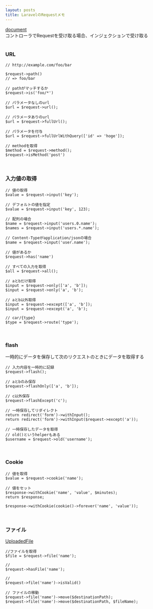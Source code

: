 ```yaml
---
layout: posts
title: LaravelのRequestメモ 
---
```

[document](https://laravel.com/docs/5.2/requests)  
コントローラでRequestを受け取る場合、インジェクションで受け取る  
<br>

### URL

```
// http://example.com/foo/bar

$request->path()
// => foo/bar

// pathがマッチするか
$request->is('foo/*')

// パラメータなしのurl
$url = $request->url();

// パラメータありのurl
$url = $request->fullUrl();

// パラメータを付与
$url = $request->fullUrlWithQuery(['id' => 'hoge']);

// methodを取得
$method = $request->method();
$request->isMethod('post')
```
<br>

### 入力値の取得

```
// 値の取得
$value = $request->input('key');

// デフォルトの値を指定
$value = $request->input('key', 123);

// 配列の場合
$name = $request->input('users.0.name');
$names = $request->input('users.*.name');

// Content-Typeがapplication/jsonの場合
$name = $request->input('user.name');

// 値があるか
$request->has('name')

// すべての入力を取得
$all = $request->all();

// aとbだけ取得 
$input = $request->only(['a', 'b']);
$input = $request->only('a', 'b');

// aとb以外取得
$input = $request->except(['a', 'b']);
$input = $request->except('a', 'b');

// car/{type}
$type = $request->route('type');
```
<br>

### flash
一時的にデータを保存して次のリクエストのときにデータを取得する  

```
// 入力内容を一時的に記録
$request->flash();

// aとbのみ保存
$request->flashOnly(['a', 'b']);

// c以外保存
$request->flashExcept('c');

// 一時保存してリダイレクト
return redirect('form')->withInput();
return redirect('form')->withInput($request->except('a'));

// 一時保存したデータを取得
// old()というhelperもある
$username = $request->old('username');
```
<br>

### Cookie

```
// 値を取得
$value = $request->cookie('name');

// 値をセット
$response->withCookie('name', 'value', $minutes);
return $response;

$response->withCookie(cookie()->forever('name', 'value'));
```
<br>

### ファイル
[UploadedFile](http://api.symfony.com/3.0/Symfony/Component/HttpFoundation/File/UploadedFile.html)  

```
//ファイルを取得
$file = $request->file('name');

//
$request->hasFile('name');

//
$request->file('name')->isValid()

// ファイルの移動
$request->file('name')->move($destinationPath);
$request->file('name')->move($destinationPath, $fileName);
```





































